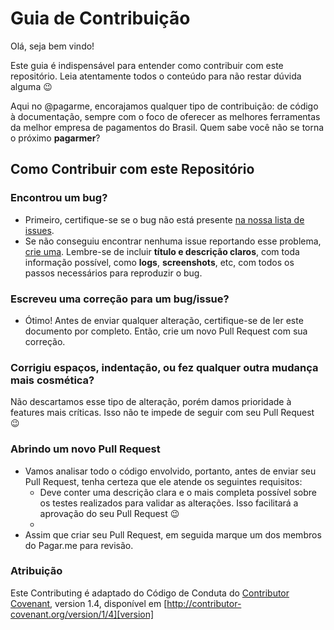 # Guia de Contribuição

Olá, seja bem vindo!

Este guia é indispensável para entender como contribuir com este repositório. Leia atentamente todos o conteúdo para não restar dúvida alguma :wink:

Aqui no @pagarme, encorajamos qualquer tipo de contribuição: de código à documentação, sempre com o foco de oferecer as melhores ferramentas da melhor empresa de pagamentos do Brasil. Quem sabe você não se torna o próximo **pagarmer**?


## Como Contribuir com este Repositório

### Encontrou um bug?

- Primeiro, certifique-se se o bug não está presente [na nossa lista de issues](/issues).
- Se não conseguiu encontrar nenhuma issue reportando esse problema, [crie uma](/issues/new). Lembre-se de incluir **título e descrição claros**, com toda informação possível, como **logs**, **screenshots**, etc, com todos os passos necessários para reproduzir o bug.

### Escreveu uma correção para um bug/issue?

- Ótimo! Antes de enviar qualquer alteração, certifique-se de ler este documento por completo. Então, crie um novo Pull Request com sua correção.

### Corrigiu espaços, indentação, ou fez qualquer outra mudança mais cosmética?

Não descartamos esse tipo de alteração, porém damos prioridade à features mais críticas. Isso não te impede de seguir com seu Pull Request :wink:


### Abrindo um novo Pull Request

- Vamos analisar todo o código envolvido, portanto, antes de enviar seu Pull Request, tenha certeza que ele atende os seguintes requisitos:
    - Deve conter uma descrição clara e o mais completa possível sobre os testes realizados para validar as alterações. Isso facilitará a aprovação do seu Pull Request :wink:
    -
- Assim que criar seu Pull Request, em seguida marque um dos membros do Pagar.me para revisão.


### Atribuição

Este Contributing é adaptado do Código de Conduta do [Contributor Covenant][homepage], version 1.4,
disponível em [http://contributor-covenant.org/version/1/4][version]

[homepage]: http://contributor-covenant.org
[version]: http://contributor-covenant.org/version/1/4/
